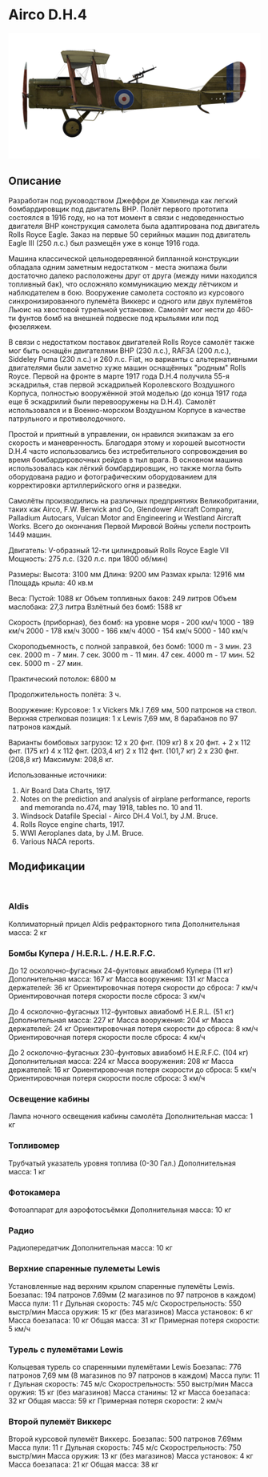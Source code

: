 ﻿# Airco D.H.4

![aircodh4](../images/aircodh4.png)

## Описание

Разработан под руководством Джеффри де Хэвиленда как легкий бомбардировщик под двигатель BHP. Полёт первого прототипа состоялся в 1916 году, но на тот момент в связи с недоведенностью двигателя BHP конструкция самолета была адаптирована под двигатель Rolls Royce Eagle. Заказ на первые 50 серийных машин под двигатель Eagle III (250 л.с.) был размещён уже в конце 1916 года.

Машина классической цельнодеревянной бипланной конструкции обладала одним заметным недостатком - места экипажа были достаточно далеко расположены друг от друга (между ними находился топливный бак), что осложняло коммуникацию между лётчиком и наблюдателем в бою. Вооружение самолета состояло из курсового синхронизированного пулемёта Виккерс и одного или двух пулемётов Льюис на хвостовой турельной установке. Самолёт мог нести до 460-ти фунтов бомб на внешней подвеске под крыльями или под фюзеляжем.

В связи с недостатком поставок двигателей Rolls Royce самолёт также мог быть оснащён двигателями BHP (230 л.с.), RAF3A (200 л.с.), Siddeley Puma (230 л.с.) и 260 л.с. Fiat, но варианты с альтернативными двигателями были заметно хуже машин оснащённых "родным" Rolls Royce. Первой на фронте в марте 1917 года D.H.4 получила 55-я эскадрилья, став первой эскадрильей Королевского Воздушного Корпуса, полностью вооружённой этой моделью (до конца 1917 года еще 6 эскадрилий были перевооружены на D.H.4). Самолёт использовался и в Военно-морском Воздушном Корпусе в качестве патрульного и противолодочного.

Простой и приятный в управлении, он нравился экипажам за его скорость и маневренность. Благодаря этому и хорошей высотности D.H.4 часто использовались без истребительного сопровождения во время бомбардировочных рейдов в тыл врага. В основном машина использовалась как лёгкий бомбардировщик, но также могла быть оборудована радио и фотографическим оборудованием для корректировки артиллерийского огня и разведки.

Самолёты производились на различных предприятиях Великобритании, таких как Airco, F.W. Berwick and Co, Glendower Aircraft Company, Palladium Autocars, Vulcan Motor and Engineering и Westland Aircraft Works. Всего до окончания Первой Мировой Войны успели построить 1449 машин.


Двигатель: V-образный 12-ти цилиндровый Rolls Royce Eagle VII
Мощность: 275 л.с. (320 л.с. при 1800 об/мин)

Размеры:
Высота: 3100 мм
Длина: 9200 мм
Размах крыла: 12916 мм
Площадь крыла: 40 кв.м

Веса:
Пустой: 1088 кг
Объем топливных баков: 249 литров
Объем маслобакa: 27,3 литра
Взлётный без бомб: 1588 кг

Скорость (приборная), без бомб:
на уровне моря - 200 км/ч
1000 - 189 км/ч
2000 - 178 км/ч
3000 - 166 км/ч
4000 - 154 км/ч
5000 - 140 км/ч

Скороподъемность, с полной заправкой, без бомб:
1000 m -  3 мин. 23 сек.
2000 m -  7 мин. 7 сек.
3000 m - 11 мин. 47 сек.
4000 m - 17 мин. 52 сек.
5000 m - 27 мин.

Практический потолок: 6800 м

Продолжительность полёта: 3 ч.

Вооружение:
Курсовое: 1 х Vickers Mk.I 7,69 мм, 500 патронов на ствол.
Верхняя стрелковая позиция: 1 х Lewis 7,69 мм, 8 барабанов по 97 патронов каждый.

Варианты бомбовых загрузок:
12 x 20 фнт. (109 кг)
8 x 20 фнт. + 2 x 112 фнт. (175 кг)
4 x 112 фнт. (203,4 кг)
2 x 112 фнт. (101,7 кг)
2 x 230 фнт. (208,8 кг)
Максимум: 208,8 кг.

Использованные источники:
1) Air Board Data Charts, 1917.
2) Notes on the prediction and analysis of airplane performance, reports and memoranda no.474, may 1918, tables no. 10 and 11.
3) Windsock Datafile Special - Airco DH.4 Vol.1, by J.M. Bruce.
4) Rolls Royce engine charts, 1917.
5) WWI Aeroplanes data, by J.M. Bruce.
6) Various NACA reports.

## Модификации
﻿

### Aldis

Коллиматорный прицел Aldis рефракторного типа
Дополнительная масса: 2 кг
﻿

### Бомбы Купера / H.E.R.L. / H.E.R.F.C.

До 12 осколочно-фугасных 24-фунтовых авиабомб Купера (11 кг)
Дополнительная масса: 167 кг
Масса вооружения: 131 кг
Масса держателей: 36 кг
Ориентировочная потеря скорости до сброса: 7 км/ч
Ориентировочная потеря скорости после сброса: 3 км/ч

До 4 осколочно-фугасных 112-фунтовых авиабомб H.E.R.L. (51 кг)
Дополнительная масса: 227 кг
Масса вооружения: 204 кг
Масса держателей: 24 кг
Ориентировочная потеря скорости до сброса: 8 км/ч
Ориентировочная потеря скорости после сброса: 4 км/ч

До 2 осколочно-фугасных 230-фунтовых авиабомб H.E.R.F.C. (104 кг)
Дополнительная масса: 224 кг
Масса вооружения: 208 кг
Масса держателей: 16 кг
Ориентировочная потеря скорости до сброса: 5 км/ч
Ориентировочная потеря скорости после сброса: 3 км/ч﻿

### Освещение кабины

Лампа ночного освещения кабины самолёта
Дополнительная масса: 1 кг
﻿

### Топливомер

Трубчатый указатель уровня топлива (0-30 Гал.)
Дополнительная масса: 1 кг
﻿

### Фотокамера

Фотоаппарат для аэрофотосъёмки 
Дополнительная масса: 10 кг
﻿

### Радио

Радиопередатчик
Дополнительная масса: 10 кг﻿

### Верхние спаренные пулеметы Lewis

Установленные над верхним крылом спаренные пулемёты Lewis.
Боезапас: 194 патронов 7.69мм (2 магазинов по 97 патронов в каждом)
Масса пули: 11 г
Дульная скорость: 745 м/с
Скорострельность: 550 выстр/мин
Масса оружия: 15 кг (без магазинов)
Масса установок: 6 кг
Масса боезапаса: 10 кг
Общая масса: 31 кг
Примерная потеря скорости: 5 км/ч﻿

### Турель с пулемётами Lewis

Кольцевая турель со спаренными пулемётами Lewis
Боезапас: 776 патронов 7,69 мм (8 магазинов по 97 патронов в каждом)
Масса пули: 11 г
Дульная скорость: 745 м/с
Скорострельность: 550 выстр/мин
Масса оружия: 15 кг (без магазинов)
Масса станины: 12 кг
Масса боезапаса: 32 кг
Общая масса: 59 кг
Примерная потеря скорости: 2 км/ч﻿

### Второй пулемёт Виккерс

Второй курсовой пулемёт Виккерс.
Боезапас: 500 патронов 7.69мм 
Масса пули: 11 г
Дульная скорость: 745 м/с
Скорострельность: 750 выстр/мин
Масса оружия: 13 кг (без магазинов)
Масса установок: 4 кг
Масса боезапаса: 21 кг
Общая масса: 38 кг

